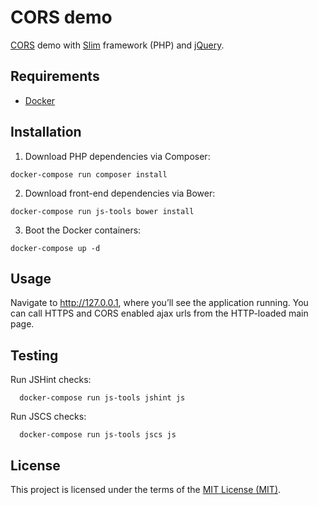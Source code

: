 # CORS demo

[CORS](http://www.w3.org/TR/cors) demo with [Slim](http://www.slimframework.com) framework (PHP) and [jQuery](http://jquery.com).

## Requirements

* [Docker](https://www.docker.com/)

## Installation

1. Download PHP dependencies via Composer:
  
  ```shell
  docker-compose run composer install
  ```

2. Download front-end dependencies via Bower:

  ```shell
  docker-compose run js-tools bower install
  ```

3. Boot the Docker containers:
  
  ```shell
  docker-compose up -d
  ```

## Usage

Navigate to http://127.0.0.1, where you’ll see the application running.
You can call HTTPS and CORS enabled ajax urls from the HTTP-loaded main page.

## Testing

Run JSHint checks:

```shell
  docker-compose run js-tools jshint js
```

Run JSCS checks:

```shell
  docker-compose run js-tools jscs js
```

## License

This project is licensed under the terms of the [MIT License (MIT)](LICENSE).
